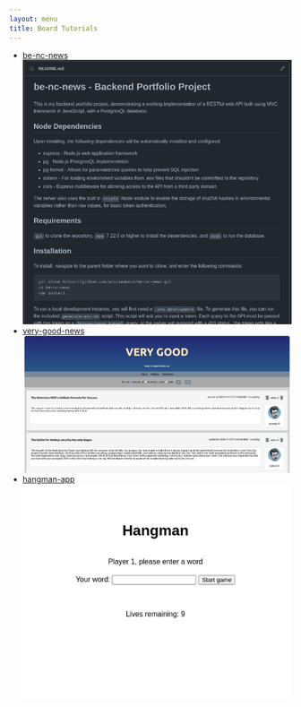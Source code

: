```yaml
---
layout: menu
title: Board Tutorials
---
```


-   [be-nc-news](https://github.com/praisedpern/be-nc-news/)[![be-nc-news](./public/be-nc-news.png)](https://github.com/praisedpern/be-nc-news/)
-   [very-good-news](https://github.com/praisedpern/very-good-news/)[![very-good-news](./public/very-good-news.png)](https://github.com/praisedpern/very-good-news/)
-   [hangman-app](https://praisedpern.github.io/fe-tiny-react-apps/)[![hangman-app](./public/hangman-app.png)](https://praisedpern.github.io/fe-tiny-react-apps/)